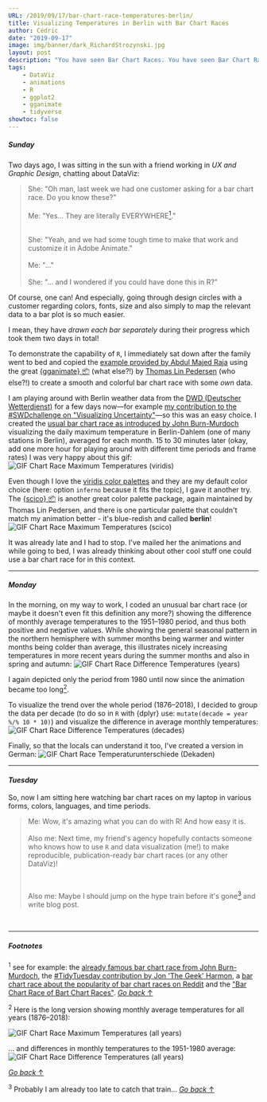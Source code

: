 ```yaml
---
URL: /2019/09/17/bar-chart-race-temperatures-berlin/
title: Visualizing Temperatures in Berlin with Bar Chart Races
author: Cédric
date: "2019-09-17"
image: img/banner/dark_RichardStrozynski.jpg
layout: post
description: "You have seen Bar Chart Races. You have seen Bar Chart Races of Bar Chart Races. Here are some more visualizing monthly temperatures in Berlin! Yes, I jumped on the hype train. Of course, using {ggplot2} and {gganimate}."
tags:
    - DataViz
    - animations
    - R
    - ggplot2
    - gganimate
    - tidyverse
showtoc: false
---
```


##### *Sunday*

Two days ago, I was sitting in the sun with a friend working in *UX and Graphic Design*, chatting about DataViz:

>She: "Oh man, last week we had one customer asking for a bar chart race. Do you know these?"  
> <br>
>Me: "Yes... They are literally EVERYWHERE<a href="#section1"><sup>1</sup></a>." <p id="back1"></p>
> <br>
>She: "Yeah, and we had some tough time to make that work and customize it in Adobe Animate."  
> <br>
>Me: "..."  
> <br>
>She: "... and I wondered if you could have done this in R?"

Of course, one can! And especially, going through design circles with a customer regarding colors, fonts, size and also simply to map the relevant data to a bar plot is so much easier.  

I mean, they have *drawn each bar separately* during their progress which took them two days in total!

To demonstrate the capability of `R`, I immediately sat down after the family went to bed and copied the [example provided by Abdul Majed Raja](https://github.com/amrrs/animated_bar_charts_in_R) using the great [{gganimate} 📦](https://gganimate.com/) (what else?!) by [Thomas Lin Pedersen](https://www.data-imaginist.com/about/) (who else?!) to create a smooth and colorful bar chart race with some *own* data.

I am playing around with Berlin weather data from the [DWD (Deutscher Wetterdienst)](https://www.dwd.de/DE/leistungen/klimadatendeutschland/klarchivtagmonat.html) for a few days now⁠—for example [my contribution to the #SWDchallenge on "Visualizing Uncertainty"](https://twitter.com/CedScherer/status/1170674809983905792)⁠—so this was an easy choice. I created the [usual bar chart race as introduced by John Burn-Murdoch](https://twitter.com/jburnmurdoch/status/1107552367795412992?lang=en) visualizing the daily maximum temperature in Berlin-Dahlem (one of many stations in Berlin), averaged for each month. 15 to 30 minutes later (okay, add one more hour for playing around with different time periods and frame rates) I was very happy  about this gif:
![GIF Chart Race Maximum Temperatures (viridis)](/img/bar-races/dwd_anim_max_viridis_short.gif)

Even though I love the [viridis color palettes](https://cran.r-project.org/web/packages/viridis/vignettes/intro-to-viridis.html) and they are my default color choice (here: option `inferno` because it fits the topic), I gave it another try. The [{scico} 📦](https://github.com/thomasp85/scico) is another great color palette package, again maintained by Thomas Lin Pedersen, and there is one particular palette that couldn't match my animation better - it's blue-redish and called **berlin**!
![GIF Chart Race Maximum Temperatures (scico)](/img/bar-races/dwd_anim_max_scico_short.gif)

It was already late and I had to stop. I've mailed her the animations and while going to bed, I was already thinking about other cool stuff one could use a bar chart race for in this context.

***

##### *Monday*

In the morning, on my way to work, I coded an unusual bar chart race (or maybe it doesn't even fit this definition any more?) showing the difference of monthly average temperatures to the 1951–1980 period, and thus both positive and negative values. While showing the general seasonal pattern in the northern hemisphere with summer months being warmer and winter months being colder than average, this illustrates nicely increasing temperatures in more recent years during the summer months and also in spring and autumn:
![GIF Chart Race Difference Temperatures (years)](/img/bar-races/dwd_anim_diff_yrs_short.gif)


I again depicted only the period from 1980 until now since the animation became too long<a href="#section2"><sup>2</sup></a>.<p id="back2"></p>
To visualize the trend over the whole period (1876–2018), I decided to group the data per decade (to do so in `R` with {dplyr} use: `mutate(decade = year %/% 10 * 10)`) and visualize the difference in average monthly temperatures:  
![GIF Chart Race Difference Temperatures (decades)](/img/bar-races/dwd_anim_diff_dec.gif)

Finally, so that the locals can understand it too, I've created a version in German:
![GIF Chart Race Temperaturunterschiede (Dekaden)](/img/bar-races/dwd_anim_diff_dec_ger.gif)

***

#### *Tuesday*

So, now I am sitting here watching bar chart races on my laptop in various forms, colors, languages, and time periods.

>Me: Wow, it's amazing what you can do with R! And how easy it is.  
> <br>
>Also me: Next time, my friend's agency hopefully contacts someone who knows how to use `R` and data visualization (me!) to make reproducible, publication-ready bar chart races (or any other DataViz)!  
> <p id="back3"><br>
></p>Also me: Maybe I should jump on the hype train before it's gone<a href="#section3"><sup>3</sup></a> and write blog post.

<br>

***

##### *Footnotes*

<p id="section1"><sup>1</sup> see for example: the <a href="https://twitter.com/jburnmurdoch/status/1107552367795412992?lang=en">already famous bar chart race from John Burn-Murdoch</a>, the <a href="https://twitter.com/JonTheGeek/status/1172259966260064258">#TidyTuesday contribution by Jon 'The Geek' Harmon</a>, a <a href="https://www.youtube.com/watch?v=Qvz6xEkSp94">bar chart race about the popularity of bar chart races on Reddit</a> and the <a href="https://twitter.com/bizweekgraphics/status/1169232409767886848">"Bar Chart Race of Bart Chart Races"</a>.   <a href="#back1"><i>Go back</i> ↑</a></p>

<p id="section2"><sup>2</sup> Here is the long version showing monthly average temperatures for all years (1876–2018):</a></p>
<img src="/img/bar-races/dwd_anim_max_scico_long_fast.gif" alt="GIF Chart Race Maximum Temperatures (all years)">

... and differences in monthly temperatures to the 1951-1980 average:
<img src="/img/bar-races/dwd_anim_diff_yrs_long_fast.gif" alt="GIF Chart Race Difference Temperatures (all years)">


<a href="#back2"><i>Go back</i> ↑</a>

<p id="section3"><sup>3</sup> Probably I am already too late to catch that train... <a href="#back3"><i>Go back</i> ↑</a></p>
